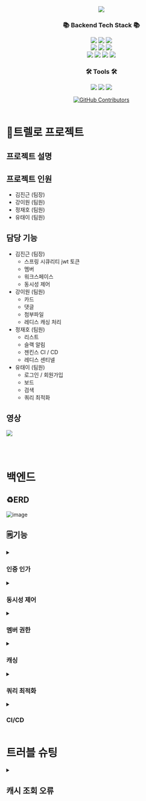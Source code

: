 <div align=center>
<img src="https://capsule-render.vercel.app/api?type=waving&color=auto&height=200&section=header&text=Trello&fontSize=75" />
</div>
<div align=center>
	<h3>📚 Backend Tech Stack 📚</h3>
</div>
<div align="center">
	<img src="https://img.shields.io/badge/Java-007396?style=flat&logo=Conda-Forge&logoColor=white" />
  <img src="https://img.shields.io/badge/JPA-11DAFB?style=flat" />
  <img src="https://img.shields.io/badge/QueryDSL-4479A1?style=flat" />
  <br>
	<img src="https://img.shields.io/badge/Spring-6DB33F?style=flat&logo=Spring&logoColor=white" />
  <img src="https://img.shields.io/badge/SpringBoot-6DB33F?style=flat&logo=SpringBoot&logoColor=white" />
  <img src="https://img.shields.io/badge/SpringSecurity-6DB33F?style=flat&logo=SpringSecurity&logoColor=white" />
  <br>
  <img src="https://img.shields.io/badge/Docker-2496ED?style=flat&logo=Docker&logoColor=white" />
  <img src="https://img.shields.io/badge/AmazonS3-569A31?style=flat&logo=AmazonS3&logoColor=white" />
  <img src="https://img.shields.io/badge/MySQL-4479A1?style=flat&logo=MySQL&logoColor=white" />
  <img src="https://img.shields.io/badge/Redis-FF4438?style=flat&logo=Redis&logoColor=white" />
</div>

<div align=center>
	<h3>🛠️ Tools 🛠️</h3>
</div>
<div align="center">
	<img src="https://img.shields.io/badge/intellij-000000?style=flat&logo=intellijidea&logoColor=white" />
  	<img src="https://img.shields.io/badge/Git-F05032?style=flat&logo=Git&logoColor=white" />
  	<img src="https://img.shields.io/badge/GitHub-181717?style=flat&logo=GitHub&logoColor=white" />
</div>

</p>
  <p align="center">
    <a href="https://https://github.com/Nameless1004/trello/graphs/contributors">
      <img alt="GitHub Contributors" src="https://img.shields.io/github/contributors/Nameless1004/trello" />
    </a>
    <br />
      <br />
  </p>
</div>

# 📕트렐로 프로젝트
## 프로젝트 설명

## 프로젝트 인원
* 김진근 (팀장)
* 강이원 (팀원)
* 정재호 (팀원)
* 유태이 (팀원)
## 담당 기능
* 김진근 (팀장)
	* 스프링 시큐리티 jwt 토큰
	* 멤버
 	* 워크스페이스
  	* 동시성 제어
* 강이원 (팀원)
	* 카드
 	* 댓글
 	* 첨부파일
  	* 레디스 캐싱 처리
* 정재호 (팀원)
	* 리스트
 	* 슬랙 알림
  	* 젠킨스 CI / CD
  	* 레디스 센티넬
* 유태이 (팀원)
	* 로그인 / 회원가입
 	* 보드
  	* 검색
  	* 쿼리 최적화
## 영상
<a href="https://www.youtube.com/watch?v=uaNDadpahXA" target='_blank'><img src="https://img.shields.io/badge/youtube-FF0000?style=flat&logo=youtube&logoColor=white" /></a>

<br>
<br>

# 백엔드
## ♻️ERD
![image](https://github.com/user-attachments/assets/e630dd3c-6174-4708-bd4e-9b633d3f40b3)
## 🗒️기능
<details>
<summary><h3>인증 인가</h3></summary>
<div markdown="1">

- jwt 액세스, 리프레쉬 토큰 발행
- jwt 액세스, 리프레쉬 토큰 재발행
- jwt 토큰 인증, 인가
- 회원가입 / 로그인 / 로그아웃
</div>
</details>

<details>
<summary><h3>동시성 제어</h3></summary>
<div markdown="1">

- 각 락을 설정하는 방법과 장단점
    - 낙관적 락
    - 비관적 락
    - 분산 락
- 낙관적 락을 선택한 이유
    - 일반적으로 카드의 상태가 동시에 업데이트되는 경우는 그리 많지 않다고 생각해, **낙관적 락**을 사용하는 것이 적합하다 판단함. 이는 성능 저하 없이 효율적으로 데이터 일관성을 유지하는 방식이며, 충돌이 발생했을 경우에도 재시도하는 구조로 간단하게 해결할 수 있습니다.
- 동시성 문제 해결 전후의 테스트 결과를 비교
    - 레포지토리의 `disable-concurrency-control.html` (동시성 제어 끈 후 테스트), `enable-concurrency-control.html` (동시성 제어 켠 후 테스트) 캡쳐 후 사용
</div>
</details>

<details>
<summary><h3>멤버 권한</h3></summary>
<div markdown="1">

- 워크스페이스의 멤버인지 / 멤버 역할이 `READ_ONLY`인데 `GET` 요청이 아닌 요청을 했을때를 확인하는 필터를 추가함
    - `RoleFilter.java`
    - uri에서 워크스페이스 id를 인식해서 자동으로 확인하도록 함
</div>
</details>

<details>
<summary><h3>캐싱</h3></summary>
<div markdown="1">

- 캐싱 후 조회 시간이 줄음 @casheable을 붙여줌
- 사용을 위해 `cacheManager` 를 RedisConfig에 @Been으로 추가해줌
![image](https://github.com/user-attachments/assets/e54b84c7-7813-4c4f-b501-4242f641e2ef)
- 캐싱 전 조회 시간이 길었음
![image](https://github.com/user-attachments/assets/0c4e8fff-7f1e-42c3-a152-c56d99e2da1a)
</div>
</details>

<details>
<summary><h3>쿼리 최적화</h3></summary>
<div markdown="1">

- 개선 대상 쿼리와 해당 쿼리를 선택한 이유
    - title 컬럼은 인덱스가 설정 되어 있지 않아 검색어가 포함된 제목을 찾을 때 전체 테이블 스캔을 해야 함 이로 인해 테이블의 레코드가 많을수록 성능이 저하 됨
    - title에 대해 인덱스를 설정하면, 부분 일치 검색에서 성능이 향상 됨
- 인덱스 설정 DDL 쿼리
```sql
CREATE INDEX idx_card_title ON cards(title);
```
- 쿼리 속도 비교 (Before, After)
```sql
EXPLAIN SELECT * FROM cards WHERE title LIKE '검색어%';
```
![image](https://github.com/user-attachments/assets/053a61a3-dd6b-41cb-a0ff-d6b077c2a57c)
![image](https://github.com/user-attachments/assets/4cb46cd8-68a5-41bd-a13d-0ee3cb633f38)
</div>
</details>
<details>

<summary><h3>CI/CD</h3></summary>
<div markdown="1">
	
- 도커로 젠킨스 구축
- 깃헙 웹 훅 url에 [`localhost:8888/`](http://localhost:8888/) 는 동작이 안돼서 `ngrok`을  사용해서 외부에서 내 로컬에 접속할 수 있도록 조치
![image](https://github.com/user-attachments/assets/ece74b5d-8f6f-49db-968b-58329460bb5c)
- 파이프라인
    - dev 브랜치에 푸쉬 (잘 동작되는지 확인을 위해서 dev 브랜치로 지정)
    - webhook으로 젠킨스에서 dev 브랜치에 푸쉬가 발생되면 파이프라인 실행
        - 깃허브 클론 받아오기
        - 빌드
        - Test 실행
        - 도커 이미지 빌드
        - 도커 허브에 이미지 푸쉬
        - ssh로 ec2 터미널 원격 접속
            - 도커 허브에서 최신 버전 pull
            - docker run으로 실행
- 결과
![image](https://github.com/user-attachments/assets/e457557c-a944-4bfc-bbeb-8b27d0b51de4)
![image](https://github.com/user-attachments/assets/1d5fe822-4daf-4cd6-898c-cc78ac9c699d)
</div>
</details>

# 트러블 슈팅
<details>
<summary><h2>캐시 조회 오류</h2></summary>
<div markdown="1">
	
### 배경
Redis와 Spring Boot를 사용하여 캐시를 설정 중, LocalDate 및 LocalDateTime 타입의 직렬화 문제로 인해 캐시 조회 시 오류가 발생했습니다.
### 발단
LocalDate와 LocalDateTime은 Jackson 라이브러리에서 기본적으로 직렬화가 지원되지 않아 Could not write JSON 오류가 발생했습니다. 이는 Java 8 날짜 API와 관련된 문제였습니다.
### 전개
문제 해결을 위해 Jackson 모듈 의존성(jackson-datatype-jsr310)을 추가하고, @JsonFormat 어노테이션을 사용해 날짜 직렬화를 시도했습니다. 또한, ModuleConfig 파일을 추가해ObjectMapper를 만들어 JavaTimeModule을 등록했으나 문제는 지속되었습니다.
### 위기
CacheManager에서 JSON 직렬화 처리가 잘못되었다는 점을 쉽게 발견하지 못했고, 원인을 찾기 어려운 상황이었습니다. GenericJackson2JsonRedisSerializer를 이미 사용 중이었기 때문에 문제가 캐시 설정과 관련이 있다고 생각하지 않았습니다.

**문제가 있던 원래 코드**
```java
@Bean
    public CacheManager cacheManager(RedisConnectionFactory redisConnectionFactory) {
        RedisCacheConfiguration cacheConfig = RedisCacheConfiguration.defaultCacheConfig()
                .entryTtl(Duration.ofMinutes(10)) // 캐시 만료 시간 설정
                .serializeValuesWith(RedisSerializationContext.SerializationPair.fromSerializer(new GenericJackson2JsonRedisSerializer()));

        return RedisCacheManager.builder(redisConnectionFactory)
                .cacheDefaults(cacheConfig)
                .transactionAware() // 트랜잭션 지원
                .build();
    }
```
### 절정
문제의 원인은 CacheManager 설정에서 ObjectMapper가 제대로 직렬화 모듈을 인식하지 못한 것이었습니다. 결국 GenericJackson2JsonRedisSerializer에 ObjectMapper를 직접 전달하는 방식으로 문제를 해결할 수 있었습니다.
### 결말
문제 해결을 위해 CacheManager에서 GenericJackson2JsonRedisSerializer에 ObjectMapper를 전달하여 직렬화 문제를 해결하였고, 정상적으로 캐시 데이터를 직렬화 및 역직렬화할 수 있게 되었습니다.

**최종 해결된 코드**
```java
@Bean
public CacheManager cacheManager(RedisConnectionFactory redisConnectionFactory) {
    ObjectMapper objectMapper = new ObjectMapper();
    objectMapper.registerModule(new JavaTimeModule());

    RedisSerializer<Object> redisSerializer = new GenericJackson2JsonRedisSerializer(objectMapper);

    RedisCacheConfiguration cacheConfig = RedisCacheConfiguration.defaultCacheConfig()
            .entryTtl(Duration.ofMinutes(10))
            .serializeValuesWith(RedisSerializationContext.SerializationPair.fromSerializer(redisSerializer));

    return RedisCacheManager.builder(redisConnectionFactory)
            .cacheDefaults(cacheConfig)
            .transactionAware()
            .build();
}
```		
</div>
</details>
